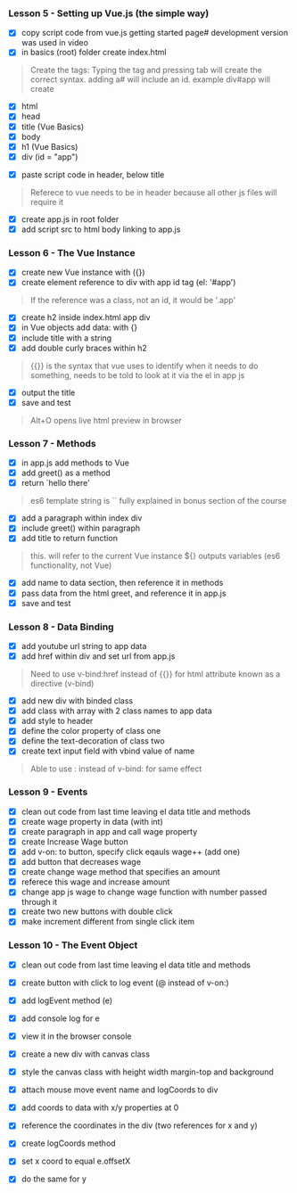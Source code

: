 
### Lesson 5 - Setting up Vue.js (the simple way)
- [x] copy script code from vue.js getting started page# development version was used in video
- [x] in basics (root) folder create index.html

> Create the tags:
> Typing the tag and pressing tab will create the correct syntax. adding a# will include an id. example div#app will create <div id=app></div>
- [x] html
- [x] head
- [x] title (Vue Basics)
- [x] body
- [x] h1 (Vue Basics)
- [x] div (id = "app")
>
- [x] paste script code in header, below title
> Referece to vue needs to be in header because all other js files will require it

- [x] create app.js in root folder
- [x] add script src to html body linking to app.js

### Lesson 6 - The Vue Instance
- [x] create new Vue instance with ({})
- [x] create element reference to div with app id tag (el: '#app')
> If the reference was a class, not an id, it would be '.app'

- [x] create h2 inside index.html app div
- [x] in Vue objects add data: with {}
- [x] include title with a string
- [x] add double curly braces within h2
> {{}} is the syntax that vue uses to identify when it needs to do something, needs to be told to look at it via the el in app js
- [x] output the title
- [x] save and test
> Alt+O opens live html preview in browser

### Lesson 7 - Methods
- [x] in app.js add methods to Vue
- [x] add greet() as a method
- [x] return `hello there'
>es6 template string is ``
>fully explained in bonus section of the course
- [x] add a paragraph within index div
- [x] include greet() within paragraph
- [x] add title to return function
>this. will refer to the current Vue instance
>${} outputs variables (es6 functionality, not Vue)
- [x] add name to data section, then reference it in methods
- [x] pass data from the html greet, and reference it in app.js
- [x] save and test

### Lesson 8 - Data Binding
- [x] add youtube url string to app data
- [x] add href within div and set url from app.js
> Need to use v-bind:href instead of {{}} for html attribute
> known as a directive (v-bind)
- [x] add new div with binded class
- [x] add class with array with 2 class names to app data
- [x] add style to header
- [x] define the color property of class one
- [x] define the text-decoration of class two
- [x] create text input field with vbind value of name
> Able to use : instead of v-bind: for same effect

### Lesson 9 - Events
- [x] clean out code from last time leaving el data title and methods
- [x] create wage property in data (with int)
- [x] create paragraph in app and call wage property
- [x] create Increase Wage button
- [x] add v-on: to button, specify click eqauls wage++ (add one)
- [x] add button that decreases wage
- [x] create change wage method that specifies an amount
- [x] referece this wage and increase amount
- [x] change app js wage to change wage function with number passed through it
- [x] create two new buttons with double click
- [x] make increment different from single click item

### Lesson 10 - The Event Object
- [x] clean out code from last time leaving el data title and methods
- [x] create button with click to log event (@ instead of v-on:)
- [x] add logEvent method (e)
- [x] add console log for e
- [x] view it in the browser console
- [x] create a new div with canvas class
- [x] style the canvas class with height width margin-top and background
- [x] attach mouse move event name and logCoords to div
- [x] add coords to data with x/y properties at 0
- [x] reference the coordinates in the div (two references for x and y)
- [x] create logCoords method
- [x] set x coord to equal e.offsetX
- [x] do the same for y


